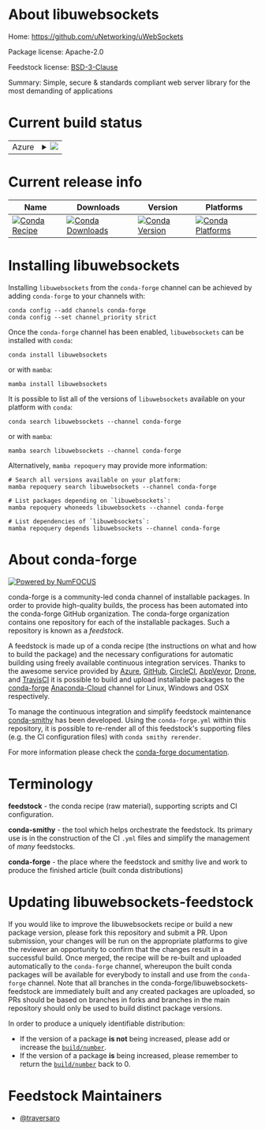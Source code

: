 About libuwebsockets
====================

Home: https://github.com/uNetworking/uWebSockets

Package license: Apache-2.0

Feedstock license: [BSD-3-Clause](https://github.com/conda-forge/libuwebsockets-feedstock/blob/main/LICENSE.txt)

Summary: Simple, secure & standards compliant web server library for the most demanding of applications

Current build status
====================


<table>
    
  <tr>
    <td>Azure</td>
    <td>
      <details>
        <summary>
          <a href="https://dev.azure.com/conda-forge/feedstock-builds/_build/latest?definitionId=18736&branchName=main">
            <img src="https://dev.azure.com/conda-forge/feedstock-builds/_apis/build/status/libuwebsockets-feedstock?branchName=main">
          </a>
        </summary>
        <table>
          <thead><tr><th>Variant</th><th>Status</th></tr></thead>
          <tbody><tr>
              <td>linux_64</td>
              <td>
                <a href="https://dev.azure.com/conda-forge/feedstock-builds/_build/latest?definitionId=18736&branchName=main">
                  <img src="https://dev.azure.com/conda-forge/feedstock-builds/_apis/build/status/libuwebsockets-feedstock?branchName=main&jobName=linux&configuration=linux%20linux_64_" alt="variant">
                </a>
              </td>
            </tr><tr>
              <td>osx_64</td>
              <td>
                <a href="https://dev.azure.com/conda-forge/feedstock-builds/_build/latest?definitionId=18736&branchName=main">
                  <img src="https://dev.azure.com/conda-forge/feedstock-builds/_apis/build/status/libuwebsockets-feedstock?branchName=main&jobName=osx&configuration=osx%20osx_64_" alt="variant">
                </a>
              </td>
            </tr><tr>
              <td>win_64</td>
              <td>
                <a href="https://dev.azure.com/conda-forge/feedstock-builds/_build/latest?definitionId=18736&branchName=main">
                  <img src="https://dev.azure.com/conda-forge/feedstock-builds/_apis/build/status/libuwebsockets-feedstock?branchName=main&jobName=win&configuration=win%20win_64_" alt="variant">
                </a>
              </td>
            </tr>
          </tbody>
        </table>
      </details>
    </td>
  </tr>
</table>

Current release info
====================

| Name | Downloads | Version | Platforms |
| --- | --- | --- | --- |
| [![Conda Recipe](https://img.shields.io/badge/recipe-libuwebsockets-green.svg)](https://anaconda.org/conda-forge/libuwebsockets) | [![Conda Downloads](https://img.shields.io/conda/dn/conda-forge/libuwebsockets.svg)](https://anaconda.org/conda-forge/libuwebsockets) | [![Conda Version](https://img.shields.io/conda/vn/conda-forge/libuwebsockets.svg)](https://anaconda.org/conda-forge/libuwebsockets) | [![Conda Platforms](https://img.shields.io/conda/pn/conda-forge/libuwebsockets.svg)](https://anaconda.org/conda-forge/libuwebsockets) |

Installing libuwebsockets
=========================

Installing `libuwebsockets` from the `conda-forge` channel can be achieved by adding `conda-forge` to your channels with:

```
conda config --add channels conda-forge
conda config --set channel_priority strict
```

Once the `conda-forge` channel has been enabled, `libuwebsockets` can be installed with `conda`:

```
conda install libuwebsockets
```

or with `mamba`:

```
mamba install libuwebsockets
```

It is possible to list all of the versions of `libuwebsockets` available on your platform with `conda`:

```
conda search libuwebsockets --channel conda-forge
```

or with `mamba`:

```
mamba search libuwebsockets --channel conda-forge
```

Alternatively, `mamba repoquery` may provide more information:

```
# Search all versions available on your platform:
mamba repoquery search libuwebsockets --channel conda-forge

# List packages depending on `libuwebsockets`:
mamba repoquery whoneeds libuwebsockets --channel conda-forge

# List dependencies of `libuwebsockets`:
mamba repoquery depends libuwebsockets --channel conda-forge
```


About conda-forge
=================

[![Powered by
NumFOCUS](https://img.shields.io/badge/powered%20by-NumFOCUS-orange.svg?style=flat&colorA=E1523D&colorB=007D8A)](https://numfocus.org)

conda-forge is a community-led conda channel of installable packages.
In order to provide high-quality builds, the process has been automated into the
conda-forge GitHub organization. The conda-forge organization contains one repository
for each of the installable packages. Such a repository is known as a *feedstock*.

A feedstock is made up of a conda recipe (the instructions on what and how to build
the package) and the necessary configurations for automatic building using freely
available continuous integration services. Thanks to the awesome service provided by
[Azure](https://azure.microsoft.com/en-us/services/devops/), [GitHub](https://github.com/),
[CircleCI](https://circleci.com/), [AppVeyor](https://www.appveyor.com/),
[Drone](https://cloud.drone.io/welcome), and [TravisCI](https://travis-ci.com/)
it is possible to build and upload installable packages to the
[conda-forge](https://anaconda.org/conda-forge) [Anaconda-Cloud](https://anaconda.org/)
channel for Linux, Windows and OSX respectively.

To manage the continuous integration and simplify feedstock maintenance
[conda-smithy](https://github.com/conda-forge/conda-smithy) has been developed.
Using the ``conda-forge.yml`` within this repository, it is possible to re-render all of
this feedstock's supporting files (e.g. the CI configuration files) with ``conda smithy rerender``.

For more information please check the [conda-forge documentation](https://conda-forge.org/docs/).

Terminology
===========

**feedstock** - the conda recipe (raw material), supporting scripts and CI configuration.

**conda-smithy** - the tool which helps orchestrate the feedstock.
                   Its primary use is in the construction of the CI ``.yml`` files
                   and simplify the management of *many* feedstocks.

**conda-forge** - the place where the feedstock and smithy live and work to
                  produce the finished article (built conda distributions)


Updating libuwebsockets-feedstock
=================================

If you would like to improve the libuwebsockets recipe or build a new
package version, please fork this repository and submit a PR. Upon submission,
your changes will be run on the appropriate platforms to give the reviewer an
opportunity to confirm that the changes result in a successful build. Once
merged, the recipe will be re-built and uploaded automatically to the
`conda-forge` channel, whereupon the built conda packages will be available for
everybody to install and use from the `conda-forge` channel.
Note that all branches in the conda-forge/libuwebsockets-feedstock are
immediately built and any created packages are uploaded, so PRs should be based
on branches in forks and branches in the main repository should only be used to
build distinct package versions.

In order to produce a uniquely identifiable distribution:
 * If the version of a package **is not** being increased, please add or increase
   the [``build/number``](https://docs.conda.io/projects/conda-build/en/latest/resources/define-metadata.html#build-number-and-string).
 * If the version of a package **is** being increased, please remember to return
   the [``build/number``](https://docs.conda.io/projects/conda-build/en/latest/resources/define-metadata.html#build-number-and-string)
   back to 0.

Feedstock Maintainers
=====================

* [@traversaro](https://github.com/traversaro/)

